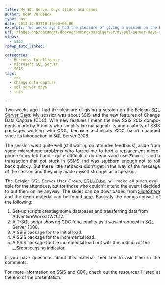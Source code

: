 ```yaml
---
title: My SQL Server Days slides and demos
author: Koen Verbeeck
type: post
date: 2012-12-03T10:16:00+00:00
excerpt: 'Two weeks ago I had the pleasure of giving a session on the Belgian SQL Server Days. My session was about SSIS and the new features of Change Data Capture (CDC). With new features I mean the new SSIS 2012 components made by Attunity who simplify the man&hellip;'
url: /index.php/datamgmt/dbprogramming/mssqlserver/my-sql-server-days-slides/
views:
  - 5162
rp4wp_auto_linked:
  - 1
categories:
  - Business Intelligence
  - Microsoft SQL Server
  - SSIS
tags:
  - cdc
  - change data capture
  - sql server days
  - ssis

---
```

<p class="MsoNormal" style="text-align: justify;">
  <span lang="EN-US">Two weeks ago I had the pleasure of giving a session on the Belgian <a href="http://www.sqlserverdays.be/2012/" target="_blank">SQL Server Days</a>. My session was about SSIS and the new features of Change Data Capture (CDC). With new features I mean the new SSIS 2012 components made by Attunity who simplify the manageability and usability of SSIS packages working with CDC, because technically CDC hasn’t changed since its introduction in SQL Server 2008.</span>
</p>

<p class="MsoNormal" style="text-align: justify;">
  <span lang="EN-US">The session went quite well (still waiting on attendee feedback), aside from some microphone problems who forced me to hold a replacement microphone in my left hand – quite difficult to do demos and use Zoomit – and a transaction that got stuck in SSMS and was stubborn enough not to roll back quickly. But these little setbacks didn’t get in the way of the message of the session and they only made myself stronger as a speaker.</span>
</p>

<p class="MsoNormal" style="text-align: justify;">
  <span lang="EN-US">The Belgian SQL Server User Group, <a href="http://sqlug.be/" target="_blank">SQLUG.be</a>, will make all slides available for the attendees, but for those who couldn’t attend the event I decided to put them online anyway. The slides can be downloaded from <a href="http://www.slideshare.net/KoenVerbeeck/sqlserverdays2012ssiscdc" target="_blank">SlideShare</a> and the demo material can be found <a href="/media/users/koenverbeeck/SQLServerDays2012_SlidesDemos/SSIS-CDC Demo.zip?mtime=1354310401">here</a>. Basically the demos consist of the following:</span>
</p>

<p class="MsoNormal" style="text-align: justify;">
  <span lang="EN-US"> </span>
</p>

  1. <span style="text-align: justify; text-indent: -18pt;" lang="EN-US">Set-up scripts creating some databases and transferring data from AdventureWorksDW2012.</span>
  2. <span style="text-indent: -18pt;" lang="EN-US">A T-SQL script showing CDC functionality as it was introduced in SQL Server 2008.</span>
  3. <span style="text-indent: -18pt;" lang="EN-US">A SSIS package for the initial load.</span>
  4. <span style="text-indent: -18pt;" lang="EN-US">A SSIS package for the incremental load.</span>
  5. <span style="text-indent: -18pt;" lang="EN-US">A SSIS package for the incremental load but with the addition of the __$reprocessing indicator.</span>

<!--[if !supportLists]-->

<p class="MsoNormal" style="text-align: justify;">
  <span lang="EN-US">If you have questions about this material, feel free to ask them in the comments.</span>
</p>

<p class="MsoNormal" style="text-align: justify;">
  <span lang="EN-US">For more information on SSIS and CDC, check out the resources I listed at the end of the presentation.</span>
</p>